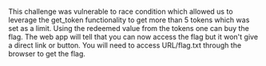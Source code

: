 This challenge was vulnerable to race condition which allowed us to leverage the get_token functionality to get more than 5 tokens which was set as a limit.
Using the redeemed value from the tokens one can buy the flag.
The web app will tell that you can now access the flag but it won't give a direct link or button.
You will need to access URL/flag.txt through the browser to get the flag.
